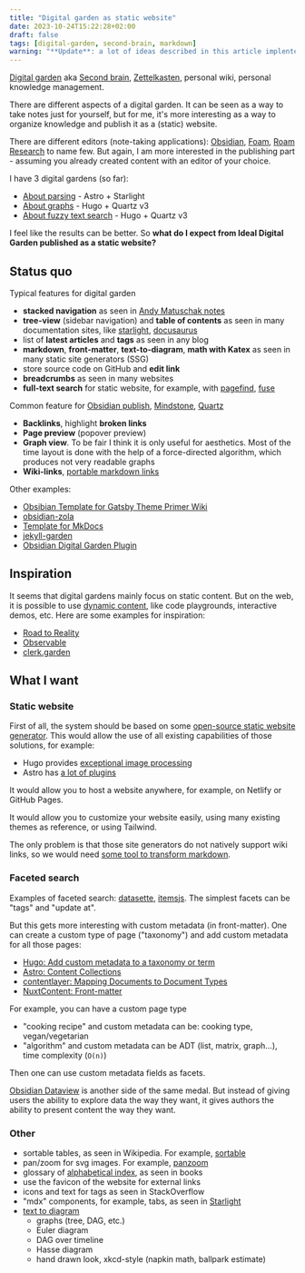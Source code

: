 ```yaml
---
title: "Digital garden as static website"
date: 2023-10-24T15:22:28+02:00
draft: false
tags: [digital-garden, second-brain, markdown]
warning: "**Update**: a lot of ideas described in this article implented in [Astro digital garden](https://astro-digital-garden.stereobooster.com/)"
---
```


[Digital garden](https://github.com/MaggieAppleton/digital-gardeners) aka [Second brain](https://www.ssp.sh/brain/), [Zettelkasten](https://en.wikipedia.org/wiki/Zettelkasten), personal wiki, personal knowledge management.

There are different aspects of a digital garden. It can be seen as a way to take notes just for yourself, but for me, it's more interesting as a way to organize knowledge and publish it as a (static) website.

There are different editors (note-taking applications): [Obsidian](https://obsidian.md/), [Foam](https://foambubble.github.io/foam/), [Roam Research](https://roamresearch.com/) to name few. But again, I am more interested in the publishing part - assuming you already created content with an editor of your choice.

I have 3 digital gardens (so far):

- [About parsing](https://parsing.stereobooster.com/) - Astro + Starlight
- [About graphs](https://graph.stereobooster.com/) - Hugo + Quartz v3
- [About fuzzy text search](https://fuzzy.stereobooster.com/) - Hugo + Quartz v3

I feel like the results can be better. So **what do I expect from Ideal Digital Garden published as a static website?**

## Status quo

Typical features for digital garden

- **stacked navigation** as seen in [Andy Matuschak notes](https://notes.andymatuschak.org/About_these_notes)
- **tree-view** (sidebar navigation) and **table of contents** as seen in many documentation sites, like [starlight](https://starlight.astro.build/getting-started/), [docusaurus](https://docusaurus.io/docs)
- list of **latest articles** and **tags** as seen in any blog
- **markdown**, **front-matter**, **text-to-diagram**, **math with Katex** as seen in many static site generators (SSG)
- store source code on GitHub and **edit link**
- **breadcrumbs** as seen in many websites
- **full-text search** for static website, for example, with [pagefind](https://github.com/cloudcannon/pagefind), [fuse](https://github.com/krisk/fuse)

Common feature for [Obsidian publish](https://obsidian.md/publish), [Mindstone](https://github.com/TuanManhCao/digital-garden), [Quartz](https://quartz.jzhao.xyz/notes/obsidian/)

- **Backlinks**, highlight **broken links**
- **Page preview** (popover preview)
- **Graph view**. To be fair I think it is only useful for aesthetics. Most of the time layout is done with the help of a force-directed algorithm, which produces not very readable graphs
- **Wiki-links**, [portable markdown links](/content/posts/portable-markdown-links/index.md)

Other examples:

- [Obsibian Template for Gatsby Theme Primer Wiki](https://github.com/theowenyoung/obsidian-template-gatsby-theme-primer-wiki/)
- [obsidian-zola](https://github.com/ppeetteerrs/obsidian-zola)
- [Template for MkDocs](https://github.com/jobindjohn/obsidian-publish-mkdocs#alternatives)
- [jekyll-garden](https://jekyll-garden.github.io/post/features)
- [Obsidian Digital Garden Plugin](https://dg-docs.ole.dev/features/)

## Inspiration

It seems that digital gardens mainly focus on static content. But on the web, it is possible to use [dynamic content](https://roadtoreality.substack.com/p/the-dynamic-notebook), like code playgrounds, interactive demos, etc. Here are some examples for inspiration:

- [Road to Reality](https://reality.mentat.org/essays/reality/introduction)
- [Observable](https://observablehq.com/)
- [clerk.garden](https://github.clerk.garden/nextjournal/clerk-demo/)

## What I want

### Static website

First of all, the system should be based on some [open-source static website generator](https://jamstack.org/generators/). This would allow the use of all existing capabilities of those solutions, for example:

- Hugo provides [exceptional image processing](/content/posts/hugo-ideal-image/index.md)
- Astro has [a lot of plugins](https://astro.build/integrations/)

It would allow you to host a website anywhere, for example, on Netlify or GitHub Pages.

It would allow you to customize your website easily, using many existing themes as reference, or using Tailwind.

The only problem is that those site generators do not natively support wiki links, so we would need [some tool to transform markdown](/content/posts/markdown-tools/index.md).

### Faceted search

Examples of faceted search: [datasette](https://docs.datasette.io/en/latest/facets.html), [itemsjs](https://github.com/itemsapi/itemsjs). The simplest facets can be "tags" and "update at".

But this gets more interesting with custom metadata (in front-matter). One can create a custom type of page ("taxonomy") and add custom metadata for all those pages:

- [Hugo: Add custom metadata to a taxonomy or term](https://gohugo.io/content-management/taxonomies/#add-custom-metadata-to-a-taxonomy-or-term)
- [Astro: Content Collections](https://docs.astro.build/en/guides/content-collections/#defining-a-collection-schema)
- [contentlayer: Mapping Documents to Document Types](https://contentlayer.dev/docs/sources/files/mapping-document-types-bf100a10)
- [NuxtContent: Front-matter](https://content.nuxt.com/usage/markdown#front-matter)

For example, you can have a custom page type

- "cooking recipe" and custom metadata can be: cooking type, vegan/vegetarian
- "algorithm" and custom metadata can be ADT (list, matrix, graph...), time complexity (`O(n)`)

Then one can use custom metadata fields as facets.

[Obsidian Dataview](https://github.com/blacksmithgu/obsidian-dataview) is another side of the same medal. But instead of giving users the ability to explore data the way they want, it gives authors the ability to present content the way they want.

### Other

- sortable tables, as seen in Wikipedia. For example, [sortable](https://github.com/tofsjonas/sortable)
- pan/zoom for svg images. For example, [panzoom](https://github.com/timmywil/panzoom)
- glossary of [alphabetical index](<https://en.wikipedia.org/wiki/Index_(publishing)>), as seen in books
- use the favicon of the website for external links
- icons and text for tags as seen in StackOverflow
- "mdx" components, for example, tabs, as seen in [Starlight](https://starlight.astro.build/guides/components/#built-in-components)
- [text to diagram](/content/posts/text-to-diagram/index.md)
  - graphs (tree, DAG, etc.)
  - Euler diagram
  - DAG over timeline
  - Hasse diagram
  - hand drawn look, xkcd-style (napkin math, ballpark estimate)

